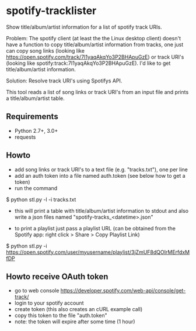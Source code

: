 # spotify-tracklister
Show title/album/artist information for a list of spotify track URIs.

Problem: The spotify client (at least the the Linux desktop client) doesn't have
a function to copy title/album/artist information from tracks, one just can copy
song links (looking like https://open.spotify.com/track/7I1yaqAkqYo3P2BHApuGzE)
or track URI's (looking like spotify:track:7I1yaqAkqYo3P2BHApuGzE). I'd like to
get title/album/artist information.

Solution: Resolve track URI's using Spotifys API.

This tool reads a list of song links or track URI's from an input file and
prints a title/album/artist table.


## Requirements
- Python 2.7+, 3.0+
- requests


## Howto
- add song links or track URI's to a text file (e.g. "tracks.txt"), one per line
- add an auth token into a file named auth.token (see below how to get a token)
- run the command

$ python stl.py -l -i tracks.txt

- this will print a table with title/album/artist information to stdout and also
write a json files named "spotify-tracks\_\<datetime\>.json"

- to print a playlist just pass a playlist URL (can be obtained from the Spotify app: right click > Share > Copy Playlist Link)

$ python stl.py -i https://open.spotify.com/user/myusername/playlist/3jZmUF8dQOIrMErfdxMfDP



## Howto receive OAuth token
- go to web console https://developer.spotify.com/web-api/console/get-track/
- login to your spotify account
- create token (this also creates an cURL example call)
- copy this token to the file "auth.token"
- note: the token will expire after some time (1 hour)

